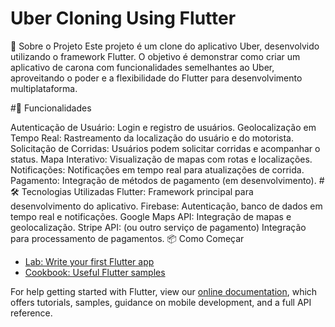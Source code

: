 # Uber Cloning Using Flutter

🚀 Sobre o Projeto
Este projeto é um clone do aplicativo Uber, desenvolvido utilizando o framework Flutter. O objetivo é demonstrar como criar
um aplicativo de carona com funcionalidades semelhantes ao Uber, aproveitando o poder e a flexibilidade do Flutter para desenvolvimento multiplataforma.

#🎯 Funcionalidades

Autenticação de Usuário: 
Login e registro de usuários.
Geolocalização em Tempo Real: Rastreamento da localização do usuário e do motorista.
Solicitação de Corridas: Usuários podem solicitar corridas e acompanhar o status.
Mapa Interativo: Visualização de mapas com rotas e localizações.
Notificações: Notificações em tempo real para atualizações de corrida.
Pagamento: Integração de métodos de pagamento (em desenvolvimento).
#🛠️ Tecnologias Utilizadas
Flutter: Framework principal para desenvolvimento do aplicativo.
Firebase: Autenticação, banco de dados em tempo real e notificações.
Google Maps API: Integração de mapas e geolocalização.
Stripe API: (ou outro serviço de pagamento) Integração para processamento de pagamentos.
📦 Como Começar
- [Lab: Write your first Flutter app](https://flutter.dev/docs/get-started/codelab)
- [Cookbook: Useful Flutter samples](https://flutter.dev/docs/cookbook)

For help getting started with Flutter, view our
[online documentation](https://flutter.dev/docs), which offers tutorials,
samples, guidance on mobile development, and a full API reference.
